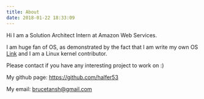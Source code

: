 ```yaml
---
title: About
date: 2018-01-22 18:33:09
---
```


Hi I am a Solution Architect Intern at Amazon Web Services. 


I am huge fan of OS, as demonstrated by the fact that I am write my own OS [Link](https://github.com/halfer53/winix) and I am a Linux kernel contributor.


Please contact if you have any interesting project to work on :)


My github page: <https://github.com/halfer53>


My email: brucetansh@gmail.com
